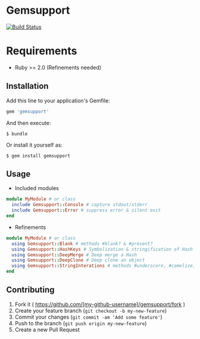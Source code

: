 # Gemsupport
[![Build Status](https://travis-ci.org/mdouchement/gemsupport.svg?branch=master)](https://travis-ci.org/mdouchement/gemsupport)

# Requirements
- Ruby >= 2.0 (Refinements needed)

## Installation

Add this line to your application's Gemfile:

```ruby
gem 'gemsupport'
```

And then execute:

    $ bundle

Or install it yourself as:

    $ gem install gemsupport

## Usage

- Included modules
```rb
module MyModule # or class
  include Gemsupport::Console # capture stdout/stderr
  include Gemsupport::Error # suppress error & silent exit
end
```

- Refinements
```rb
module MyModule # or class
  using Gemsupport::Blank # methods #blank? & #present?
  using Gemsupport::HashKeys # Symbolization & stringification of Hash keys
  using Gemsupport::DeepMerge # Deep merge a Hash
  using Gemsupport::DeepClone # Deep clone an object
  using Gemsupport::StringInterations # methods #underscore, #camelize, #unindent & #unindent!
end
```

## Contributing

1. Fork it ( https://github.com/[my-github-username]/gemsupport/fork )
2. Create your feature branch (`git checkout -b my-new-feature`)
3. Commit your changes (`git commit -am 'Add some feature'`)
4. Push to the branch (`git push origin my-new-feature`)
5. Create a new Pull Request

